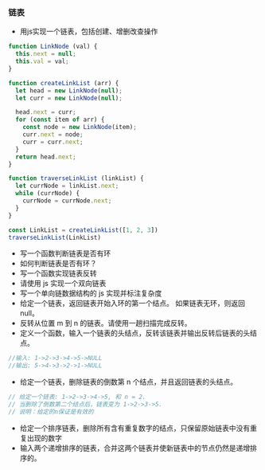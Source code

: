 ### 链表
* 用js实现一个链表，包括创建、增删改查操作
```js
function LinkNode (val) {
  this.next = null;
  this.val = val;
}

function createLinkList (arr) {
  let head = new LinkNode(null);
  let curr = new LinkNode(null);

  head.next = curr;
  for (const item of arr) {
    const node = new LinkNode(item);
    curr.next = node;
    curr = curr.next;
  }
  return head.next;
}

function traverseLinkList (linkList) {
  let currNode = linkList.next;
  while (currNode) {
    currNode = currNode.next;
  }
}

const LinkList = createLinkList([1, 2, 3])
traverseLinkList(LinkList)


```
* 写一个函数判断链表是否有环
* 如何判断链表是否有环？
* 写一个函数实现链表反转
* 请使用 js 实现一个双向链表
* 写一个单向链数据结构的 js 实现并标注复杂度
* 给定一个链表，返回链表开始入环的第一个结点。 如果链表无环，则返回 null。
* 反转从位置 m 到 n 的链表。请使用一趟扫描完成反转。
* 定义一个函数，输入一个链表的头结点，反转该链表并输出反转后链表的头结点。
```js
//输入: 1->2->3->4->5->NULL
//输出: 5->4->3->2->1->NULL
```
* 给定一个链表，删除链表的倒数第 n 个结点，并且返回链表的头结点。
```js
// 给定一个链表: 1->2->3->4->5, 和 n = 2.
// 当删除了倒数第二个结点后，链表变为 1->2->3->5.
// 说明：给定的n保证是有效的
```
* 给定一个排序链表，删除所有含有重复数字的结点，只保留原始链表中没有重复出现的数字
* 输入两个递增排序的链表，合并这两个链表并使新链表中的节点仍然是递增排序的。